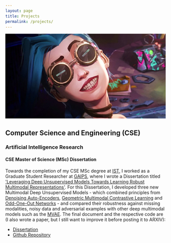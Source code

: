 ```yaml
---
layout: page
title: Projects
permalink: /projects/
---
```

![Jinx from Arcane, a League of Legends Series, wearing soldering googles](images/Ella-Purnell-Jinx-Arcane-League-of-Legends.webp)
## Computer Science and Engineering (CSE)
### Artificial Intelligence Research
#### CSE Master of Science (MSc) Dissertation
Towards the completion of my CSE MSc degree at [IST](https://tecnico.ulisboa.pt/en/), I worked as a Graduate Student Researcher at [GAIPS](https://gaips.inesc-id.pt/), where I wrote a Dissertation titled ['Leveraging Deep Unsupervised Models Towards Learning Robust Multimodal Representations'](docs/IST_UL___MEIC_Thesis___Dissertacao_final__Copy_.pdf). For this Dissertation, I developed three new Multimodal Deep Unsupervised Models - which combined principles from [Denoising Auto-Encoders](docs/related_papers/2003.05991.pdf), [Geometric Multimodal Contrastive Learning](docs/related_papers/2202.03390.pdf) and [Odd-One-Out Networks](docs/related_papers/1611.06646.pdf) - and compared their robustness against missing modalities, noisy data and adversarial examples with other deep multimodal models such as the [MVAE](docs/related_papers/1802.05335.pdf). The final document and the respective code are (I also wrote a paper, but I still want to improve it before posting it to ARXIV):
- [Dissertation](docs/IST_UL___MEIC_Thesis___Dissertacao_final__Copy_.pdf)
- [Github Repository](https://github.com/ACFPeacekeeper/rgmc)